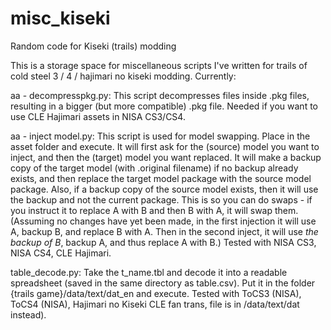 # misc_kiseki
Random code for Kiseki (trails) modding

This is a storage space for miscellaneous scripts I've written for trails of cold steel 3 / 4 / hajimari no kiseki modding.  Currently:

aa - decompresspkg.py:  This script decompresses files inside .pkg files, resulting in a bigger (but more compatible) .pkg file.  Needed if you want to use CLE Hajimari assets in NISA CS3/CS4.

aa - inject model.py:  This script is used for model swapping.  Place in the asset folder and execute.  It will first ask for the (source) model you want to inject, and then the (target) model you want replaced.  It will make a backup copy of the target model (with .original filename) if no backup already exists, and then replace the target model package with the source model package.  Also, if a backup copy of the source model exists, then it will use the backup and not the current package.  This is so you can do swaps - if you instruct it to replace A with B and then B with A, it will swap them.  (Assuming no changes have yet been made, in the first injection it will use A, backup B, and replace B with A.  Then in the second inject, it will use *the backup of B*, backup A, and thus replace A with B.)  Tested with NISA CS3, NISA CS4, CLE Hajimari.

table_decode.py:  Take the t_name.tbl and decode it into a readable spreadsheet (saved in the same directory as table.csv).  Put it in the folder {trails game}/data/text/dat_en and execute.  Tested with ToCS3 (NISA), ToCS4 (NISA), Hajimari no Kiseki CLE fan trans, file is in /data/text/dat instead).
